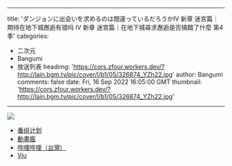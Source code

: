 
---
title: 'ダンジョンに出会いを求めるのは間違っているだろうかIV 新章 迷宮篇｜期待在地下城邂逅有错吗 Ⅳ 新章 迷宫篇｜在地下城尋求邂逅是否搞錯了什麼 第4季'
categories: 
 - 二次元
 - Bangumi
 - 放送列表
headimg: 'https://cors.zfour.workers.dev/?http://lain.bgm.tv/pic/cover/l/b1/05/326874_YZh22.jpg'
author: Bangumi
comments: false
date: Fri, 16 Sep 2022 16:05:00 GMT
thumbnail: 'https://cors.zfour.workers.dev/?http://lain.bgm.tv/pic/cover/l/b1/05/326874_YZh22.jpg'
---

<div>   
<img src="https://cors.zfour.workers.dev/?http://lain.bgm.tv/pic/cover/l/b1/05/326874_YZh22.jpg" referrerpolicy="no-referrer"><ul><li><a href="https://bangumi.tv/subject/326874">番组计划</a></li><li><a href="https://acg.gamer.com.tw/acgDetail.php?s=115681">動畫瘋</a></li><li><a href="https://www.bilibili.com/bangumi/media/md28338720/">哔哩哔哩（台灣）</a></li><li><a href="https://www.viu.com/ott/hk/zh-hk/vod/445552/">Viu</a></li></ul>  
</div>
            